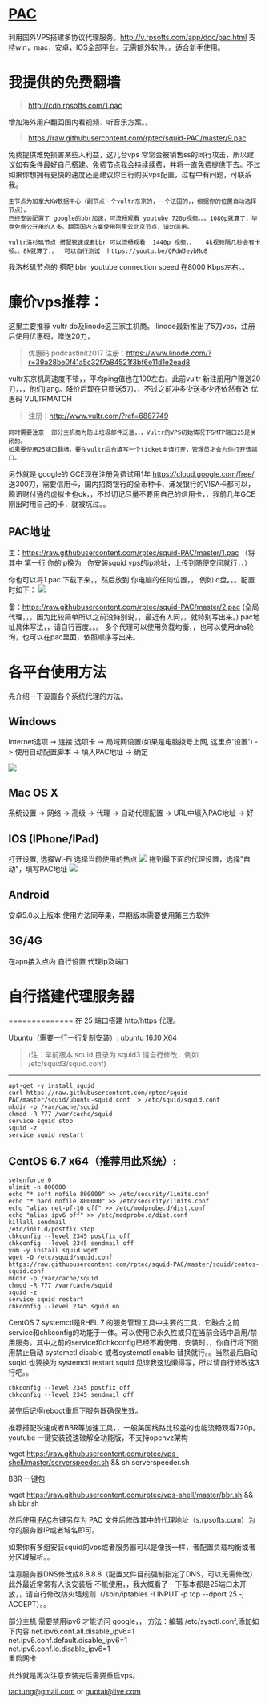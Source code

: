[PAC](http://www.rpsofts.com/vvv)
=======
利用国外VPS搭建多协议代理服务。http://v.rpsofts.com/app/doc/pac.html
支持win，mac，安卓，IOS全部平台。无需额外软件。。适合新手使用。   
# 我提供的免费翻墙   

> http://cdn.rpsofts.com/1.pac

增加海外用户翻回国内看视频、听音乐方案。。

> https://raw.githubusercontent.com/rptec/squid-PAC/master/9.pac

免费提供难免损害某些人利益，这几台vps 常常会被销售ss的同行攻击，所以建议如有条件最好自己搭建。免费节点我会持续续费，并将一直免费提供下去。不过如果你想拥有更快的速度还是建议你自行购买vps配置，过程中有问题，可联系我。

    主节点为加拿大KW数据中心（副节点一个vultr东京的，一个法国的，，根据你的位置自动选择节点），
    已经安装配置了 google的bbr加速，可流畅观看 youtube 720p视频。。。1080p就算了，毕竟免费公开用的人多。翻回国内方案使用阿里云北京节点，请勿滥用。
    
    vultr洛杉矶节点 搭配锐速或者bbr 可以流畅观看  1440p 视频，，   4k视频隔几秒会有卡顿。。8k就算了，，  可以自行测试  https://youtu.be/QPdWJeybMo8
 我洛杉矶节点的 搭配 bbr  youtube connection speed 在8000 Kbps左右。。

 
# 廉价vps推荐：
这里主要推荐 vultr do及linode这三家主机商。
linode最新推出了5刀vps，注册后使用优惠码，赠送20刀，  
> 优惠码 podcastinit2017
> 注册：https://www.linode.com/?r=39a28be0f41a5c32f7a84521f3bf6e11d1e2ead8

vultr东京机房速度不错，，平均ping值也在100左右。此前vultr 新注册用户赠送20刀，，，他们jiang。降价后现在只赠送5刀，，不过之前冲多少送多少还依然有效    优惠码 VULTRMATCH   

> 注册：http://www.vultr.com/?ref=6887749

    同时需要注意  部分主机商为防止垃圾邮件泛滥，，，Vultr的VPS初始情况下SMTP端口25是关闭的。
    如果要使用25端口翻墙，要在vultr后台填写一个ticket申请打开，管理员才会为你打开该端口。

另外就是 google的 GCE现在注册免费试用1年 https://cloud.google.com/free/
送300刀，需要信用卡，国内招商银行的全币种卡、浦发银行的VISA卡都可以，腾讯财付通的虚拟卡也ok，，不过切记尽量不要用自己的信用卡，，我前几年GCE刚出时用自己的卡，就被坑过。。


## PAC地址
主：https://raw.githubusercontent.com/rptec/squid-PAC/master/1.pac  （将其中  第一行 你的ip换为   你安装squid vps的ip地址，上传到随便空间就行，，）

你也可以将1.pac 下载下来，，然后放到 你电脑的任何位置，， 例如 d盘。。。配置时如下：
![](http://ww2.sinaimg.cn/mw690/6ff5e63ajw1far2gor5ukj20b6051aai.jpg)


备：https://raw.githubusercontent.com/rptec/squid-PAC/master/2.pac (全局代理，，，因为比较简单所以之前没特别说，，最近有人问，，就特别写出来。)
pac地址具体写法，，请自行百度。。。
多个代理可以使用负载均衡，，也可以使用dns轮询，也可以在pac里面，依照顺序写出来。

# 各平台使用方法
先介绍一下设置各个系统代理的方法。
## Windows
Internet选项 -> 连接 选项卡 -> 局域网设置(如果是电脑拨号上网, 这里点'设置') -> 
使用自动配置脚本 -> 填入PAC地址 -> 确定

![](http://cdn.rpsofts.com/o_1aj11sbamej88gt7hjh219aba.jpg)
## Mac OS X
系统设置 -> 网络 -> 高级 -> 代理 -> 自动代理配置 -> URL中填入PAC地址 -> 好

## IOS (IPhone/IPad)
打开设置, 选择Wi-Fi
选择当前使用的热点
![](http://tutu72.qiniudn.com/o_1ad7hfpgi1c7ciqoen517m06s6a.png)
拖到最下面的代理设置，选择"自动"，填写PAC地址 
![](http://tutu72.qiniudn.com/o_1ad7hfu4h6sfjvv1cm1qu7168jf.png)
## Android
安卓5.0以上版本 使用方法同苹果，早期版本需要使用第三方软件

## 3G/4G
在apn接入点内 自行设置  代理ip及端口

# 自行搭建代理服务器
==============
在 25 端口搭建 http/https 代理。


Ubuntu（需要一行一行复制安装）:  ubuntu 16.10 X64  
>(注：早前版本  squid 目录为 squid3 请自行修改，例如 /etc/squid3/squid.conf)
-------
	apt-get -y install squid
	curl https://raw.githubusercontent.com/rptec/squid-PAC/master/squid/ubuntu-squid.conf  > /etc/squid/squid.conf
	mkdir -p /var/cache/squid
	chmod -R 777 /var/cache/squid
	service squid stop
	squid -z
	service squid restart


CentOS 6.7 x64（推荐用此系统）:
-------
	setenforce 0
	ulimit -n 800000
	echo "* soft nofile 800000" >> /etc/security/limits.conf
	echo "* hard nofile 800000" >> /etc/security/limits.conf
	echo "alias net-pf-10 off" >> /etc/modprobe.d/dist.conf
	echo "alias ipv6 off" >> /etc/modprobe.d/dist.conf
	killall sendmail
	/etc/init.d/postfix stop
	chkconfig --level 2345 postfix off
	chkconfig --level 2345 sendmail off
	yum -y install squid wget
	wget -O /etc/squid/squid.conf https://raw.githubusercontent.com/rptec/squid-PAC/master/squid/centos-squid.conf
	mkdir -p /var/cache/squid
	chmod -R 777 /var/cache/squid
	squid -z
	service squid restart
	chkconfig --level 2345 squid on
	
CentOS 7 
systemctl是RHEL 7 的服务管理工具中主要的工具，它融合之前service和chkconfig的功能于一体。可以使用它永久性或只在当前会话中启用/禁用服务。其中之前的service和chkconfig已经不再使用，安装时，，你自行将下面用禁止启动  systemctl disable 或者systemctl enable 替换就行。。当然最后启动suqid 也要换为  systemctl restart squid
见谅我这边懒得写，所以请自行修改这3行吧。。`	

	chkconfig --level 2345 postfix off
	chkconfig --level 2345 sendmail off
	
	
装完后记得reboot重启下服务器确保生效。

推荐搭配锐速或者BBR等加速工具，，一般美国线路比较差的也能流畅观看720p。youtube
一键安装锐速破解全功能版，不支持openvz架构

wget https://raw.githubusercontent.com/rptec/vps-shell/master/serverspeeder.sh && sh serverspeeder.sh

BBR 一键包

wget https://raw.githubusercontent.com/rptec/vps-shell/master/bbr.sh && sh bbr.sh

然后使用[ PAC](http://v.rpsofts.com/app/pac/1.pac  " PAC")右键另存为 PAC 文件后修改其中的代理地址（s.rpsofts.com）为你的服务器IP或者域名即可。

如果你有多组安装squid的vps或者服务器可以是像我一样，者配置负载均衡或者分区域解析。。

注意服务器DNS修改成8.8.8.8（配置文件目前强制指定了DNS，可以无需修改）
此外最近常常有人说安装后 不能使用，，我大概看了一下基本都是25端口未开放，，请自行修改防火墙规则（/sbin/iptables -I INPUT -p tcp --dport 25 -j ACCEPT）。。

部分主机 需要禁用ipv6 才能访问 google，，
方法：编辑 /etc/sysctl.conf,添加如下内容
net.ipv6.conf.all.disable_ipv6=1  
net.ipv6.conf.default.disable_ipv6=1  
net.ipv6.conf.lo.disable_ipv6=1  
重启网卡


此外就是再次注意安装完后需要重启vps。


tadtung@gmail.com or guotai@live.com
